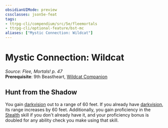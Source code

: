 ```yaml
---
obsidianUIMode: preview
cssclasses: json5e-feat
tags:
- ttrpg-cli/compendium/src/5e/fleemortals
- ttrpg-cli/optional-feature/bst-mc
aliases: ["Mystic Connection: Wildcat"]
---
```

# Mystic Connection: Wildcat
*Source: Flee, Mortals! p. 47*  
**Prerequisite**: 9th Beastheart, [Wildcat Companion](Misc%20Files/CLI/compendium/bestiary/beast/wildcat-companion-fleemortals.md)
## Hunt from the Shadow

You gain [darkvision](Misc%20Files/CLI/rules/senses.md#Darkvision) out to a range of 60 feet. If you already have [darkvision](Misc%20Files/CLI/rules/senses.md#Darkvision), its range increases by 60 feet. Additionally, you gain proficiency in the [Stealth](Misc%20Files/CLI/rules/skills.md#Stealth) skill if you don't already have it, and your proficiency bonus is doubled for any ability check you make using that skill.
